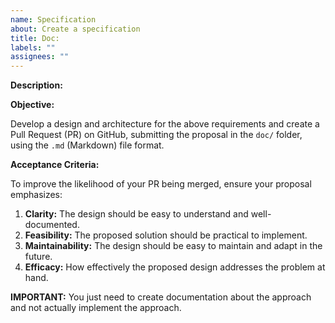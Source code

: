 ```yaml
---
name: Specification
about: Create a specification
title: Doc:
labels: ""
assignees: ""
---
```


<!-- Introduction -->

**Description:**

<!-- Description -->

**Objective:**

Develop a design and architecture for the above requirements and create a Pull Request (PR) on GitHub, submitting the proposal in the `doc/` folder, using the `.md` (Markdown) file format.

**Acceptance Criteria:**

To improve the likelihood of your PR being merged, ensure your proposal emphasizes:

1. **Clarity:** The design should be easy to understand and well-documented.
2. **Feasibility:** The proposed solution should be practical to implement.
3. **Maintainability:** The design should be easy to maintain and adapt in the future.
4. **Efficacy:** How effectively the proposed design addresses the problem at hand.

**IMPORTANT:** You just need to create documentation about the approach and not actually implement the approach.
